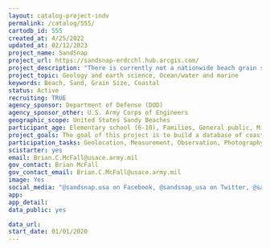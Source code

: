 ```yaml
---
layout: catalog-project-indv
permalink: /catalog/555/
cartodb_id: 555
created_at: 4/25/2022
updated_at: 02/12/2023
project_name: SandSnap
project_url: https://sandsnap-erdcchl.hub.arcgis.com/
project_description: "There is currently not a nationwide beach grain size database, which limits large-scale coastal studies. SandSnap is a research initiative to amass a nationwide beach sand grain size database with the help of citizen scientists taking photos of the beach sand with their smart phones. This grain size information will be used by researchers and local officials to learn more about coastal dynamics and make better management decisions."
project_topic: Geology and earth science, Ocean/water and marine
keywords: Beach, Sand, Grain Size, Coastal
status: Active
recruiting: TRUE
agency_sponsor: Department of Defense (DOD)
agency_sponsor_other: U.S. Army Corps of Engineers
geographic_scope: United States Sandy Beaches
participant_age: Elementary school (6-10), Families, General public, Middle school (11-13), Youth/teen (up to 17)
project_goals: The goal of this project is to build a database of coastal sediment characteristics from photos collected by citizen scientists. 
participation_tasks: Geolocation, Measurement, Observation, Photography, Specimen/Sample Collection
scistarter: yes
email: Brian.C.McFall@usace.army.mil
gov_contact: Brian McFall
gov_contact_email: Brian.C.McFall@usace.army.mil
image: Yes
social_media: "@sandsnap.usa on Facebook, @sandsnap_usa on Twitter, @sandsnap.usa on Instagram"
app:
app_detail:
data_public: yes

data_url:
start_date: 01/01/2020
---
```

